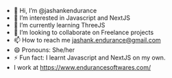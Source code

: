 - 👋 Hi, I’m @jashankendurance
- 👀 I’m interested in Javascript and NextJS
- 🌱 I’m currently learning ThreeJS
- 💞️ I’m looking to collaborate on Freelance projects
- 📫 How to reach me 	jashank.endurance@gmail.com
- 😄 Pronouns: She/her
- ⚡ Fun fact: I learnt Javascript and NextJS on my own.
- I work at https://www.endurancesoftwares.com/

<!---
jashankendurance/jashankendurance is a ✨ special ✨ repository because its `README.md` (this file) appears on your GitHub profile.
You can click the Preview link to take a look at your changes.
--->
